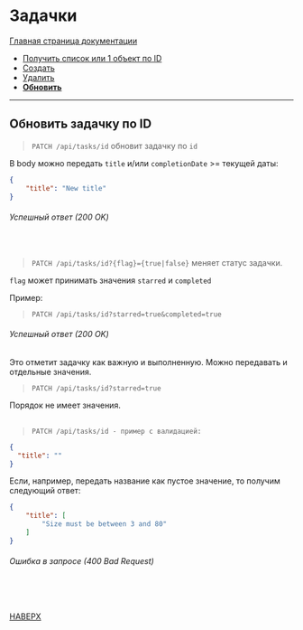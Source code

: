 # Задачки

[Главная страница документации](/README.md)

* [Получить список или 1 объект по ID](/docs/task/task-get.md)
* [Создать](/docs/task/task-create.md)   
* [Удалить](/docs/task/task-delete.md) 
* **[Обновить](/docs/task/task-update.md)**
---

## Обновить задачку по ID 
> `PATCH /api/tasks/id` обновит задачку по `id`

В body можно передать `title` и/или `completionDate` >= текущей даты:

```json
{
    "title": "New title"
}
```
###### Успешный ответ (200 OK)
<br>

> `PATCH /api/tasks/id?{flag}={true|false}` меняет статус задачки.
>  
 `flag` может принимать значения `starred` и `completed`
 
 Пример:
> `PATCH /api/tasks/id?starred=true&completed=true`
###### Успешный ответ (200 OK)
Это отметит задачку как важную и выполненную. Можно передавать и отдельные значения.

> `PATCH /api/tasks/id?starred=true`

Порядок не имеет значения. <br>
<br>

> `PATCH /api/tasks/id - пример с валидацией:`
```json
{
  "title": ""
}
```
Если, например, передать название как пустое значение, то получим следующий ответ:

```json
{
    "title": [
        "Size must be between 3 and 80"
    ]
}
```  

###### Ошибка в запросе (400 Bad Request)
<br><br>

[НАВЕРХ](#задачки)
